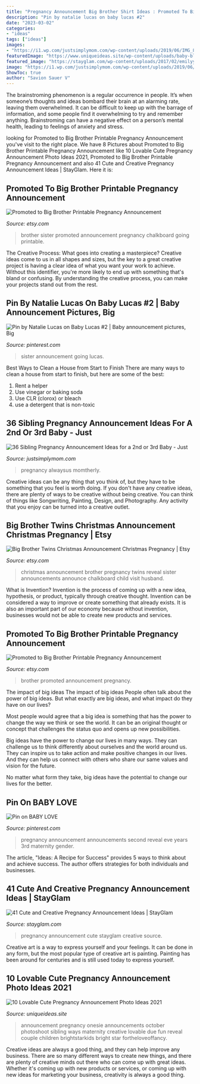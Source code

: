 ```yaml
---
title: "Pregnancy Announcement Big Brother Shirt Ideas : Promoted To Big Brother Printable Pregnancy Announcement"
description: "Pin by natalie lucas on baby lucas #2"
date: "2023-03-02"
categories:
- "ideas"
tags: ["ideas"]
images:
- "https://i1.wp.com/justsimplymom.com/wp-content/uploads/2019/06/IMG_8906.jpg?fit=908%2C1024&amp;ssl=1"
featuredImage: "https://www.uniqueideas.site/wp-content/uploads/baby-blue-is-due-in-october-children-pinterest-baby-blue.jpg"
featured_image: "https://stayglam.com/wp-content/uploads/2017/02/emilyyhinn_14449147_975773482546157_1769040657776640000_n.jpg"
image: "https://i1.wp.com/justsimplymom.com/wp-content/uploads/2019/06/IMG_8906.jpg?fit=908%2C1024&amp;ssl=1"
ShowToc: true
author: "Savion Sauer V"
---
```



The brainstroming phenomenon is a regular occurrence in people. It’s when someone’s thoughts and ideas bombard their brain at an alarming rate, leaving them overwhelmed. It can be difficult to keep up with the barrage of information, and some people find it overwhelming to try and remember anything. Brainstroming can have a negative effect on a person’s mental health, leading to feelings of anxiety and stress.

	

		
looking for Promoted to Big Brother Printable Pregnancy Announcement you've visit to the right place. We have 8 Pictures about Promoted to Big Brother Printable Pregnancy Announcement like 10 Lovable Cute Pregnancy Announcement Photo Ideas 2021, Promoted to Big Brother Printable Pregnancy Announcement and also 41 Cute and Creative Pregnancy Announcement Ideas | StayGlam. Here it is:
		
    
## Promoted To Big Brother Printable Pregnancy Announcement

<img loading=lazy src="https://img0.etsystatic.com/044/2/8576609/il_570xN.651960158_h7po.jpg" onerror="this.onerror=null;this.src='https://tse4.mm.bing.net/th?id=OIP.u-lTS1p365eEfCRt0XxOawHaE8&amp;pid=15.1';" alt="Promoted to Big Brother Printable Pregnancy Announcement">

_Source: etsy.com_

>brother sister promoted announcement pregnancy chalkboard going printable. 

	

The Creative Process: What goes into creating a masterpiece?
Creative ideas come to us in all shapes and sizes, but the key to a great creative project is having a clear idea of what you want your work to achieve. Without this identifier, you're more likely to end up with something that's bland or confusing. By understanding the creative process, you can make your projects stand out from the rest.

    
## Pin By Natalie Lucas On Baby Lucas #2 | Baby Announcement Pictures, Big

<img loading=lazy src="https://i.pinimg.com/originals/cf/f2/b0/cff2b08ebb71db0d6617874dbf45e273.jpg" onerror="this.onerror=null;this.src='https://tse2.mm.bing.net/th?id=OIP.QCneLrckSPnBnxfV9RUgWgHaLH&amp;pid=15.1';" alt="Pin by Natalie Lucas on Baby Lucas #2 | Baby announcement pictures, Big">

_Source: pinterest.com_

>sister announcement going lucas. 

	

Best Ways to Clean a House from Start to Finish
There are many ways to clean a house from start to finish, but here are some of the best: 
1. Rent a helper 
2. Use vinegar or baking soda 
3. Use CLR (clorox) or bleach 
4. use a detergent that is non-toxic 

    
## 36 Sibling Pregnancy Announcement Ideas For A 2nd Or 3rd Baby - Just

<img loading=lazy src="https://i1.wp.com/justsimplymom.com/wp-content/uploads/2019/06/IMG_8906.jpg?fit=908%2C1024&amp;ssl=1" onerror="this.onerror=null;this.src='https://tse4.mm.bing.net/th?id=OIP.nkzOIQHRdIfD6Mis5YffSAHaIW&amp;pid=15.1';" alt="36 Sibling Pregnancy Announcement Ideas for a 2nd or 3rd Baby - Just">

_Source: justsimplymom.com_

>pregnancy alwaysus momtherly. 

	

Creative ideas can be any thing that you think of, but they have to be something that you feel is worth doing. If you don't have any creative ideas, there are plenty of ways to be creative without being creative. You can think of things like Songwriting, Painting, Design, and Photography. Any activity that you enjoy can be turned into a creative outlet.

    
## Big Brother Twins Christmas Announcement Christmas Pregnancy | Etsy

<img loading=lazy src="https://i.etsystatic.com/7903879/r/il/4229b0/1374727654/il_570xN.1374727654_5d6a.jpg" onerror="this.onerror=null;this.src='https://tse3.mm.bing.net/th?id=OIP.AWKGAN_lcOb2d4N9Q-M7ugHaLH&amp;pid=15.1';" alt="Big Brother Twins Christmas Announcement Christmas Pregnancy | Etsy">

_Source: etsy.com_

>christmas announcement brother pregnancy twins reveal sister announcements announce chalkboard child visit husband. 

	

What is Invention?
Invention is the process of coming up with a new idea, hypothesis, or product, typically through creative thought. Invention can be considered a way to improve or create something that already exists. It is also an important part of our economy because without invention, businesses would not be able to create new products and services.

    
## Promoted To Big Brother Printable Pregnancy Announcement

<img loading=lazy src="https://img0.etsystatic.com/044/2/8576609/il_fullxfull.651960158_h7po.jpg" onerror="this.onerror=null;this.src='https://tse4.mm.bing.net/th?id=OIP.AUlYlAHM08ZKz8HnBo3ERgHaE8&amp;pid=15.1';" alt="Promoted to Big Brother Printable Pregnancy Announcement">

_Source: etsy.com_

>brother promoted announcement pregnancy. 

	

The impact of big ideas
The impact of big ideas
People often talk about the power of big ideas. But what exactly are big ideas, and what impact do they have on our lives?

Most people would agree that a big idea is something that has the power to change the way we think or see the world. It can be an original thought or concept that challenges the status quo and opens up new possibilities.

Big ideas have the power to change our lives in many ways. They can challenge us to think differently about ourselves and the world around us. They can inspire us to take action and make positive changes in our lives. And they can help us connect with others who share our same values and vision for the future.

No matter what form they take, big ideas have the potential to change our lives for the better.

    
## Pin On BABY LOVE

<img loading=lazy src="https://i.pinimg.com/originals/20/fe/51/20fe5143b9a493ccc1991f780b5c8f97.jpg" onerror="this.onerror=null;this.src='https://tse3.mm.bing.net/th?id=OIP.MGKm75goW9zHUT2zSAHv0wHaLH&amp;pid=15.1';" alt="Pin on BABY LOVE">

_Source: pinterest.com_

>pregnancy announcement announcements second reveal eve years 3rd maternity gender. 

	

The article, "Ideas: A Recipe for Success" provides 5 ways to think about and achieve success. The author offers strategies for both individuals and businesses.

    
## 41 Cute And Creative Pregnancy Announcement Ideas | StayGlam

<img loading=lazy src="https://stayglam.com/wp-content/uploads/2017/02/emilyyhinn_14449147_975773482546157_1769040657776640000_n.jpg" onerror="this.onerror=null;this.src='https://tse3.mm.bing.net/th?id=OIP.m0Z6Q5fQgvsQgic5YL_hhwHaHa&amp;pid=15.1';" alt="41 Cute and Creative Pregnancy Announcement Ideas | StayGlam">

_Source: stayglam.com_

>pregnancy announcement cute stayglam creative source. 

	

Creative art is a way to express yourself and your feelings. It can be done in any form, but the most popular type of creative art is painting. Painting has been around for centuries and is still used today to express yourself.

    
## 10 Lovable Cute Pregnancy Announcement Photo Ideas 2021

<img loading=lazy src="https://www.uniqueideas.site/wp-content/uploads/baby-blue-is-due-in-october-children-pinterest-baby-blue.jpg" onerror="this.onerror=null;this.src='https://tse2.mm.bing.net/th?id=OIP.QrdpUvaqk5wTO3h3PJqE9wHaLH&amp;pid=15.1';" alt="10 Lovable Cute Pregnancy Announcement Photo Ideas 2021">

_Source: uniqueideas.site_

>announcement pregnancy onesie announcements october photoshoot sibling ways maternity creative lovable due fun reveal couple children brightstarkids bright star fortheloveoffancy. 

	

Creative ideas are always a good thing, and they can help improve any business. There are so many different ways to create new things, and there are plenty of creative minds out there who can come up with great ideas. Whether it's coming up with new products or services, or coming up with new ideas for marketing your business, creativity is always a good thing.

